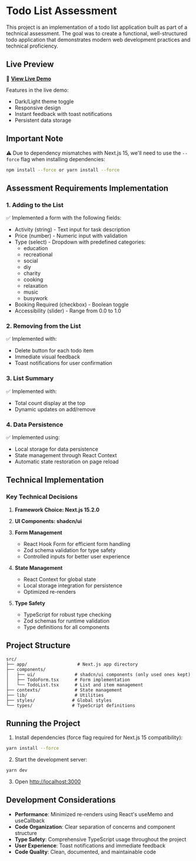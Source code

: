 # Todo List Assessment

This project is an implementation of a todo list application built as part of a technical assessment. The goal was to create a functional, well-structured todo application that demonstrates modern web development practices and technical proficiency.

## Live Preview

🚀 **[View Live Demo](https://todo-list-hendshakle.vercel.app/)**

Features in the live demo:
- Dark/Light theme toggle
- Responsive design
- Instant feedback with toast notifications
- Persistent data storage

## Important Note

⚠️ Due to dependency mismatches with Next.js 15, we'll need to use the `--force` flag when installing dependencies:
```bash
npm install --force or yarn install --force
```

## Assessment Requirements Implementation

### 1. Adding to the List
✅ Implemented a form with the following fields:
- Activity (string) - Text input for task description
- Price (number) - Numeric input with validation
- Type (select) - Dropdown with predefined categories:
  - education
  - recreational
  - social
  - diy
  - charity
  - cooking
  - relaxation
  - music
  - busywork
- Booking Required (checkbox) - Boolean toggle
- Accessibility (slider) - Range from 0.0 to 1.0

### 2. Removing from the List
✅ Implemented with:
- Delete button for each todo item
- Immediate visual feedback
- Toast notifications for user confirmation

### 3. List Summary
✅ Implemented with:
- Total count display at the top
- Dynamic updates on add/remove

### 4. Data Persistence
✅ Implemented using:
- Local storage for data persistence
- State management through React Context
- Automatic state restoration on page reload

## Technical Implementation

### Key Technical Decisions

1. **Framework Choice: Next.js 15.2.0**

2. **UI Components: shadcn/ui**

3. **Form Management**
   - React Hook Form for efficient form handling
   - Zod schema validation for type safety
   - Controlled inputs for better user experience

4. **State Management**
   - React Context for global state
   - Local storage integration for persistence
   - Optimized re-renders

5. **Type Safety**
   - TypeScript for robust type checking
   - Zod schemas for runtime validation
   - Type definitions for all components

## Project Structure

```
src/
├── app/                   # Next.js app directory
├── components/           
│   ├── ui/               # shadcn/ui components (only used ones kept)
│   ├── TodoForm.tsx      # Form implementation
│   └── TodoList.tsx      # List and item management
├── contexts/             # State management
├── lib/                  # Utilities
├── styles/              # Global styles
└── types/               # TypeScript definitions
```

## Running the Project

1. Install dependencies (force flag required for Next.js 15 compatibility):
```bash
yarn install --force
```

2. Start the development server:
```bash
yarn dev
```

3. Open [http://localhost:3000](http://localhost:3000)

## Development Considerations

- **Performance**: Minimized re-renders using React's useMemo and useCallback
- **Code Organization**: Clear separation of concerns and component structure
- **Type Safety**: Comprehensive TypeScript usage throughout the project
- **User Experience**: Toast notifications and immediate feedback
- **Code Quality**: Clean, documented, and maintainable code